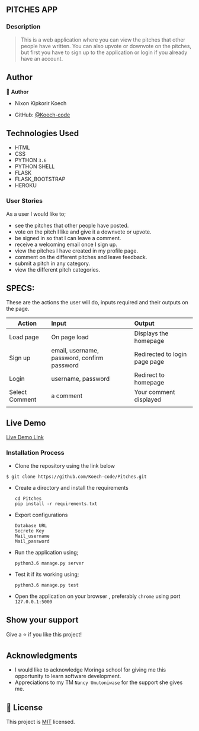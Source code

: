 ## PITCHES APP 

### Description
> This is a web application where you can view the pitches that other people have written.
  You can also upvote or downvote on the pitches, but first you have to sign up to the application or login if you already have an account.

## Author

👤 **Author**
- Nixon Kipkorir Koech

- GitHub: [@Koech-code](https://github.com/Koech-code)

## Technologies Used

- HTML
- CSS
- PYTHON `3.6`
- PYTHON SHELL 
- FLASK
- FLASK_BOOTSTRAP
- HEROKU

### User Stories
As a user I would like to;

- see the pitches that other people have posted. 
- vote on the pitch I like and give it a downvote or upvote. 
- be signed in so that I can leave a comment.
- receive a welcoming email once I sign up. 
- view the pitches I have created in my profile page. 
- comment on the different pitches and leave feedback. 
- submit a pitch in any category. 
- view the different pitch categories.


## SPECS:
These are the actions the user will do, inputs required and their outputs on the page. 

  | Action    | Input                                      | Output                        |
  | ----------|:-------------                              | :------                       |
  | Load page | On page load                               | Displays the homepage         |
  | Sign up   | email, username, password, confirm password| Redirected to login page page |
  | Login     | username, password                         | Redirect to homepage          |
  | Select Comment| a comment                              | Your comment displayed        |
  |           |                                            |                               |
## Live Demo

[Live Demo Link]( https://koechpitchesapp.herokuapp.com/)


### Installation Process

- Clone the repository using the link below

```
$ git clone https://github.com/Koech-code/Pitches.git

```

- Create a directory and install the requirements

  ```
  cd Pitches
  pip install -r requirements.txt
  ```
- Export configurations
  ```
  Database URL
  Secrete Key
  Mail_username
  Mail_password
  ```
- Run the application using;
  ```
  python3.6 manage.py server
  ```
- Test it if its working using;
  ```
  python3.6 manage.py test
  ```
- Open the application on your browser , preferably `chrome` using port `127.0.0.1:5000`


## Show your support

Give a ⭐️ if you like this project!

## Acknowledgments

- I would like to acknowledge Moringa school for giving me this opportunity to learn software development.
- Appreciations to  my TM `Nancy Umutoniwase` for the support she gives me.

## 📝 License

This project is [MIT](LICENCE.md) licensed.